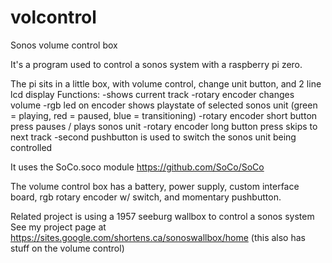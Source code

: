 # volcontrol
Sonos volume control box

It's a program used to control a sonos system with a raspberry pi zero.

The pi sits in a little box, with volume control, change unit button, and 2 line lcd display
Functions:
  -shows current track
  -rotary encoder changes volume
  -rgb led on encoder shows playstate of selected sonos unit (green = playing, red = paused, blue =  transitioning)
  -rotary encoder  short button press pauses / plays sonos unit
  -rotary encoder long button press skips to next track
  -second pushbutton is used to switch the sonos unit being controlled
  
It uses the SoCo.soco module https://github.com/SoCo/SoCo
  
The volume control box has a battery, power supply, custom interface board, rgb rotary encoder w/ switch, and momentary pushbutton.

Related project is using a 1957 seeburg wallbox to control a sonos system 
See my project page at https://sites.google.com/shortens.ca/sonoswallbox/home  (this also has stuff on the volume control)
